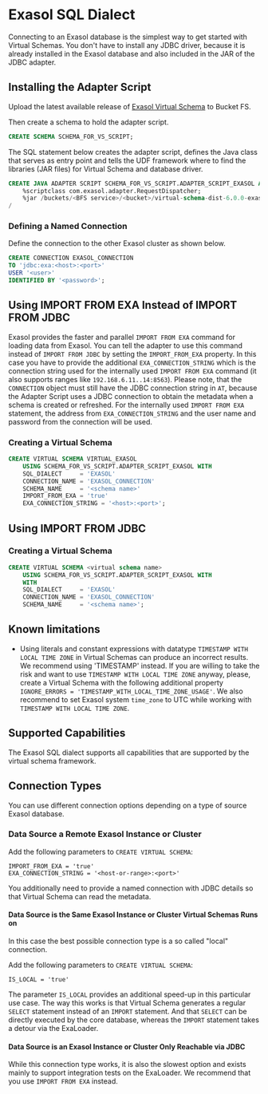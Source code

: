 # Exasol SQL Dialect

Connecting to an Exasol database is the simplest way to get started with Virtual Schemas.
You don't have to install any JDBC driver, because it is already installed in the Exasol database and also included in the JAR of the JDBC adapter.

## Installing the Adapter Script

Upload the latest available release of [Exasol Virtual Schema](https://github.com/exasol/exasol-virtual-schema/releases) to Bucket FS.

Then create a schema to hold the adapter script.

```sql
CREATE SCHEMA SCHEMA_FOR_VS_SCRIPT;
```

The SQL statement below creates the adapter script, defines the Java class that serves as entry point and tells the UDF framework where to find the libraries (JAR files) for Virtual Schema and database driver.

```sql
CREATE JAVA ADAPTER SCRIPT SCHEMA_FOR_VS_SCRIPT.ADAPTER_SCRIPT_EXASOL AS
    %scriptclass com.exasol.adapter.RequestDispatcher;
    %jar /buckets/<BFS service>/<bucket>/virtual-schema-dist-6.0.0-exasol-3.4.0.jar;
/
```

### Defining a Named Connection

Define the connection to the other Exasol cluster as shown below.

```sql
CREATE CONNECTION EXASOL_CONNECTION 
TO 'jdbc:exa:<host>:<port>' 
USER '<user>' 
IDENTIFIED BY '<password>';
```

## Using IMPORT FROM EXA Instead of IMPORT FROM JDBC

Exasol provides the faster and parallel `IMPORT FROM EXA` command for loading data from Exasol. You can tell the adapter to use this command instead of `IMPORT FROM JDBC` by setting the `IMPORT_FROM_EXA` property. 
In this case you have to provide the additional `EXA_CONNECTION_STRING` which is the connection string used for the internally used `IMPORT FROM EXA` command (it also supports ranges like `192.168.6.11..14:8563`). Please note, that the `CONNECTION` object must still have the JDBC connection string in `AT`, because the Adapter Script uses a JDBC connection to obtain the metadata when a schema is created or refreshed. 
For the internally used `IMPORT FROM EXA` statement, the address from `EXA_CONNECTION_STRING` and the user name and password from the connection will be used.

### Creating a Virtual Schema

```sql
CREATE VIRTUAL SCHEMA VIRTUAL_EXASOL 
    USING SCHEMA_FOR_VS_SCRIPT.ADAPTER_SCRIPT_EXASOL WITH
    SQL_DIALECT     = 'EXASOL'
    CONNECTION_NAME = 'EXASOL_CONNECTION'
    SCHEMA_NAME     = '<schema name>'
    IMPORT_FROM_EXA = 'true'
    EXA_CONNECTION_STRING = '<host>:<port>';
```

## Using IMPORT FROM JDBC

### Creating a Virtual Schema

```sql
CREATE VIRTUAL SCHEMA <virtual schema name> 
    USING SCHEMA_FOR_VS_SCRIPT.ADAPTER_SCRIPT_EXASOL WITH
    WITH
    SQL_DIALECT     = 'EXASOL'
    CONNECTION_NAME = 'EXASOL_CONNECTION'
    SCHEMA_NAME     = '<schema name>';
```

## Known limitations

* Using literals and constant expressions with datatype `TIMESTAMP WITH LOCAL TIME ZONE` in Virtual Schemas 
can produce an incorrect results. We recommend using 'TIMESTAMP' instead. If you are willing to take the risk
and want to use `TIMESTAMP WITH LOCAL TIME ZONE` anyway, please, create a Virtual Schema with the following
additional property `IGNORE_ERRORS = 'TIMESTAMP_WITH_LOCAL_TIME_ZONE_USAGE'`. 
We also recommend to set Exasol system `time_zone` to UTC while working with `TIMESTAMP WITH LOCAL TIME ZONE`.

## Supported Capabilities

The Exasol SQL dialect supports all capabilities that are supported by the virtual schema framework.

## Connection Types

You can use different connection options depending on a type of source Exasol database.

### Data Source a Remote Exasol Instance or Cluster

Add the following parameters to `CREATE VIRTUAL SCHEMA`:

    IMPORT_FROM_EXA = 'true'
    EXA_CONNECTION_STRING = '<host-or-range>:<port>'

You additionally need to provide a named connection with JDBC details so that Virtual Schema can read the metadata.

#### Data Source is the Same Exasol Instance or Cluster Virtual Schemas Runs on

In this case the best possible connection type is a so called "local" connection.

Add the following parameters to `CREATE VIRTUAL SCHEMA`:

    IS_LOCAL = 'true'

The parameter `IS_LOCAL` provides an additional speed-up in this particular use case. 
The way this works is that Virtual Schema generates a regular `SELECT` statement instead of an `IMPORT` statement. 
And that `SELECT` can be directly executed by the core database, whereas the `IMPORT` statement takes a detour via the ExaLoader.

#### Data Source is an Exasol Instance or Cluster Only Reachable via JDBC

While this connection type works, it is also the slowest option and exists mainly to support integration tests on the ExaLoader. 
We recommend that you use `IMPORT FROM EXA` instead.
